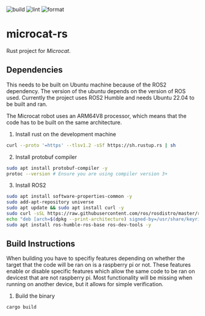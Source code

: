 ![build](https://github.com/miloom/microcat-rs/actions/workflows/build.yml/badge.svg) ![lint](https://github.com/miloom/microcat-rs/actions/workflows/lint.yml/badge.svg) ![format](https://github.com/miloom/microcat-rs/actions/workflows/format.yml/badge.svg)

microcat-rs
===========

Rust project for _Microcat_.

## Dependencies
This needs to be built on Ubuntu machine because of the ROS2 dependency. The version of the ubuntu depends on the version of ROS used. Currently the project uses ROS2 Humble and needs Ubuntu 22.04 to be built and ran.

The Microcat robot uses an ARM64V8 processor, which means that the code has to be built on the same architecture.


1. Install rust on the development machine 
```bash
curl --proto '=https' --tlsv1.2 -sSf https://sh.rustup.rs | sh
```

2. Install protobuf compiler
```bash
sudo apt install protobuf-compiler -y
protoc --version # Ensure you are using compiler version 3+
```

3. Install ROS2
```bash
sudo apt install software-properties-common -y
sudo add-apt-repository universe
sudo apt update && sudo apt install curl -y
sudo curl -sSL https://raw.githubusercontent.com/ros/rosdistro/master/ros.key -o /usr/share/keyrings/ros-archive-keyring.gpg
echo "deb [arch=$(dpkg --print-architecture) signed-by=/usr/share/keyrings/ros-archive-keyring.gpg] http://packages.ros.org/ros2/ubuntu $(. /etc/os-release && echo $UBUNTU_CODENAME) main" | sudo tee /etc/apt/sources.list.d/ros2.list > /dev/null
sudo apt install ros-humble-ros-base ros-dev-tools -y
```


## Build Instructions
When building you have to specifiy features depending on whether the target that the code will be ran on is a raspberry pi or not. These features enable or disable specific features which allow the same code to be ran on devicest that are not raspberry pi. Most functionality will be missing when running on another device, but it allows for simple verification.

1. Build the binary 
```bash
cargo build
```
